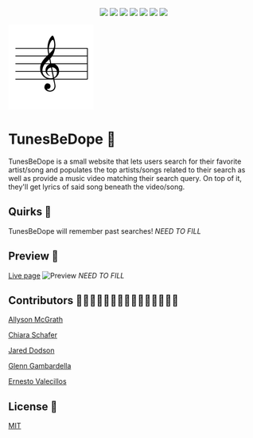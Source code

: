 <p align="center">
    <img src="https://img.shields.io/badge/HTML5-orange" />    
    <img src="https://img.shields.io/badge/Javascript-yellow" />
    <img src="https://img.shields.io/badge/CSS-blue"  />
    <img src="https://img.shields.io/badge/jQuery-purple"  />
    <img src="https://img.shields.io/badge/Milligram-brightgreen"/>
    <img src="https://img.shields.io/badge/YouTube%20API-red" />
    <img src="https://img.shields.io/badge/Musixmatch%20Lyrics%20API-violet" />
</p>

![Logo](./assets/images/g-clef-logo.png)

# TunesBeDope 🎼

TunesBeDope is a small website that lets users search for their favorite artist/song and populates the top artists/songs related to their search as well as provide a music video matching their search query. On top of it, they'll get lyrics of said song beneath the video/song.

## Quirks 🎯

TunesBeDope will remember past searches! _NEED TO FILL_

## Preview 👀

[Live page](https://evalecillos.github.io/T-B-D/)
![Preview](./assets/images/preview.png) _NEED TO FILL_

## Contributors 🙋🏻‍♂️🙋🏻‍♀️🙋🏼‍♀️🙋🏼‍♂️🙋🏽‍♂️

[Allyson McGrath](https://github.com/AllysonMcGrath)

[Chiara Schafer](https://github.com/ChiaraNS)

[Jared Dodson](https://github.com/jareddodson)

[Glenn Gambardella](https://github.com/ggamb)

[Ernesto Valecillos](https://github.com/evalecillos)

## License 📓

[MIT](https://choosealicense.com/licenses/mit/)
